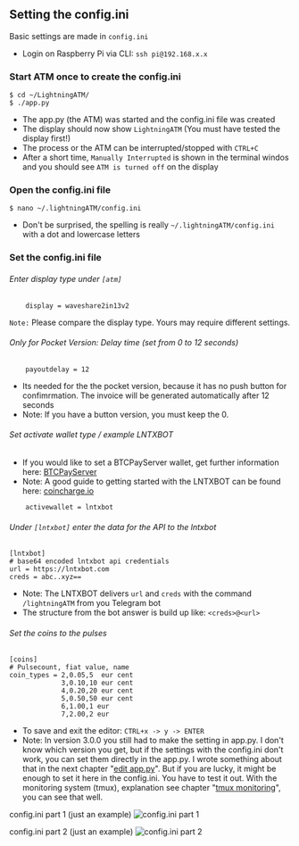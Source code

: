 ##  Setting the config.ini

Basic settings are made in `config.ini` 

- Login on Raspberry Pi via CLI: `ssh pi@192.168.x.x`

### Start ATM once to create the config.ini

```
$ cd ~/LightningATM/
$ ./app.py
```

- The app.py (the ATM) was started and the config.ini file was created
- The display should now show `LightningATM` (You must have tested the display first!)
- The process or the ATM can be interrupted/stopped with `CTRL+C`
- After a short time, `Manually Interrupted` is shown in the terminal windos and you should see `ATM is turned off` on the display

### Open the config.ini file

```
$ nano ~/.lightningATM/config.ini
```

- Don't be surprised, the spelling is really `~/.lightningATM/config.ini` with a dot and lowercase letters

### Set the config.ini file

###### Enter display type under `[atm]`

```
	display = waveshare2in13v2
```
`Note:` Please compare the display type. Yours may require different settings.

###### *Only for Pocket Version:* Delay time (set from 0 to 12 seconds)

```
	payoutdelay = 12 
```

- Its needed for the the pocket version, because it has no push button for confimrmation. The invoice will be generated automatically after 12 seconds
- Note: If you have a button version, you must keep the 0.

###### Set activate wallet type / example LNTXBOT

- If you would like to set a BTCPayServer wallet, get further information here: [BTCPayServer](https://docs.lightningatm.me/lightningatm-setup/wallet-setup/lnd_btcpay)
- Note: A good guide to getting started with the LNTXBOT can be found here: [coincharge.io](https://coincharge.io/en/lntxbot-telegram-lightning-wallet/)

```
	activewallet = lntxbot
```

###### Under `[lntxbot]` enter the data for the API to the lntxbot

```
[lntxbot]
# base64 encoded lntxbot api credentials
url = https://lntxbot.com
creds = abc..xyz==
```
  
- Note: The LNTXBOT delivers `url` and `creds` with the command `/lightningATM` from you Telegram bot
- The structure from the bot answer is build up like: `<creds>@<url>`

###### Set the coins to the pulses

```
[coins]
# Pulsecount, fiat value, name
coin_types = 2,0.05,5  eur cent
             3,0.10,10 eur cent
             4,0.20,20 eur cent
             5,0.50,50 eur cent
             6,1.00,1 eur
             7,2.00,2 eur
```

- To save and exit the editor: `CTRL+x -> y -> ENTER`
- Note: In version 3.0.0 you still had to make the setting in app.py. I don't know which version you get, but if the settings with the config.ini don't work, you can set them directly in the app.py. I wrote something about that in the next chapter "[edit app.py](edit_app.py)". But if you are lucky, it might be enough to set it here in the config.ini. You have to test it out. With the monitoring system (tmux), explanation see chapter "[tmux monitoring](tmux_monitoring)", you can see that well.

config.ini part 1 (just an example)
![config.ini part 1](https://i.imgur.com/ljIeZj4.png)

config.ini part 2 (just an example)
![config.ini part 2](https://i.imgur.com/YtXtSZC.png)










